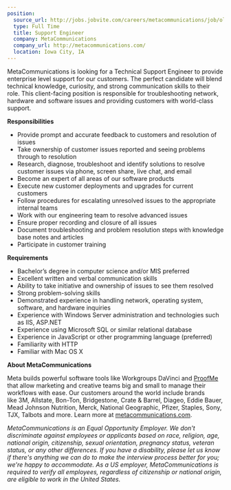 ```yaml
---
position:
  source_url: http://jobs.jobvite.com/careers/metacommunications/job/olEK4fwx
  type: Full Time
  title: Support Engineer
  company: MetaCommunications
  company_url: http://metacommunications.com/
  location: Iowa City, IA
---
```


<div class="jv-job-detail-description">
<p>
</p><p><span style="">MetaCommunications is looking for a Technical Support Engineer to provide enterprise level support for our customers. The perfect candidate will blend technical knowledge, curiosity, and strong communication skills to their role. This client-facing position is responsible for troubleshooting network, hardware and software issues and providing customers with world-class support. </span></p><p><b>Responsibilities</b></p><ul><li style=""><span style="">Provide prompt and accurate feedback to customers and resolution of issues </span></li><li style=""><span style="">Take ownership of customer issues reported and seeing problems through to resolution</span></li><li style=""><span style="">Research, diagnose, troubleshoot and identify solutions to resolve customer issues via phone, screen share, live chat, and email</span></li><li style=""><span style="">Become an expert of all areas of our software products</span></li><li style=""><span style="">Execute new customer deployments and upgrades for current customers</span></li><li style=""><span style="">Follow procedures for escalating unresolved issues to the appropriate internal teams</span></li><li style=""><span style="">Work with our engineering team to resolve advanced issues </span></li><li style=""><span style="">Ensure proper recording and closure of all issues</span></li><li style=""><span style="">Document troubleshooting and problem resolution steps with knowledge base notes and articles</span></li><li style=""><span style="">Participate in customer training</span></li></ul><p><b>Requirements</b></p><ul><li style=""><span style="">Bachelor’s degree in computer science and/or MIS preferred</span></li><li style=""><span style="">Excellent written and verbal communication skills</span></li><li style=""><span style="">Ability to take initiative and ownership of issues to see them resolved</span></li><li style=""><span style="">Strong problem-solving skills</span></li><li style=""><span style="">Demonstrated experience in handling network, operating system, software, and hardware inquiries</span></li><li style=""><span style="">Experience with Windows Server administration and technologies such as IIS, ASP.NET</span></li><li style=""><span style="">Experience using Microsoft SQL or similar relational database </span></li><li style=""><span style="">Experience in JavaScript or other programming language (preferred)</span></li><li style=""><span style="">Familiarity with HTTP</span></li><li style=""><span style="">Familiar with Mac OS X</span></li></ul><p><strong>About MetaCommunications</strong></p><p><span>Meta&nbsp;builds powerful software tools like Workgroups DaVinci and <a href="http://proofme.com" target="_blank" title="ProofMe">ProofMe</a> that allow marketing and creative teams big and small to manage their workflows with ease. Our customers around the world include brands like&nbsp;<span>3M, Allstate, Bon-Ton, Bridgestone, Crate &amp; Barrel, Diageo, Eddie Bauer, Mead Johnson Nutrition, Merck, National Geographic, Pfizer, Staples, Sony, TJX, Talbots and more.&nbsp;</span>Learn more at </span><a href="http://www.meta-comm.com/"><span>metacommunications.com</span></a><span>.</span></p><p><em>MetaCommunications is an Equal Opportunity Employer. We don't discriminate against employees or applicants based on race, religion, age, national origin, citizenship, sexual orientation, pregnancy status, veteran status, or any other differences. If you have a disability, please let us know if there's anything we can do to make the interview process better for you; we're happy to accommodate. As a US employer, MetaCommunications is required to verify all employees, regardless of citizenship or national origin, are eligible to work in the United States.</em></p>
<p></p>
<p></p>
</div>
